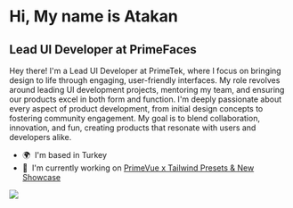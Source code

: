 Hi, My name is Atakan
==============================================================================================================================

Lead UI Developer at PrimeFaces
------------------------------------

Hey there! 
I'm a Lead UI Developer at PrimeTek, where I focus on bringing design to life through engaging, user-friendly interfaces. My role revolves around leading UI development projects, mentoring my team, and ensuring our products excel in both form and function. I'm deeply passionate about every aspect of product development, from initial design concepts to fostering community engagement. My goal is to blend collaboration, innovation, and fun, creating products that resonate with users and developers alike.

* 🌍  I'm based in Turkey
* 🚀  I'm currently working on [PrimeVue x Tailwind Presets & New Showcase
](https://tailwind.primevue.org/)

<a href="https://www.twitter.com/atkntepe" target="_blank" rel="noreferrer"><img
src="https://img.shields.io/twitter/follow/atkntepe?logo=twitter&style=for-the-badge&color=3382ed&labelColor=000000"
/></a>


